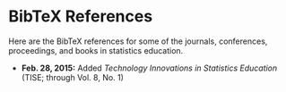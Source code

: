 # BibTeX References

Here are the BibTeX references for some of the journals, conferences, proceedings, and books in statistics education.

- __Feb. 28, 2015:__ Added _Technology Innovations in Statistics Education_ (TISE; through Vol. 8, No. 1)



